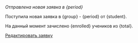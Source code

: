 *Отправлена новая заявка в {period}*

Поступила новая заявка в {group} - {period} от {student}.

На данный момент зачислено {enrolled} учеников из {total}.

[Редактировать заявку]({admin_link})